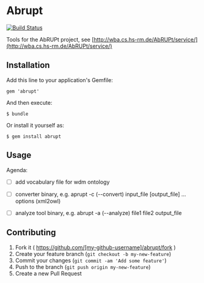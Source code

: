 # Abrupt
[![Build Status](https://travis-ci.org/manuel84/abrupt.svg?branch=master)](https://travis-ci.org/manuel84/abrupt)

Tools for the AbRUPt project, see [http://wba.cs.hs-rm.de/AbRUPt/service/](http://wba.cs.hs-rm.de/AbRUPt/service/)

## Installation

Add this line to your application's Gemfile:

    gem 'abrupt'

And then execute:

    $ bundle

Or install it yourself as:

    $ gem install abrupt

## Usage

Agenda:

- [ ] add vocabulary file for wdm ontology
- [ ] converter binary, e.g. aprupt -c (--convert) input_file [output_file] ... options (xml2owl)
- [ ] analyze tool binary, e.g. abrupt -a (--analyze) file1 file2 output_file


## Contributing

1. Fork it ( https://github.com/[my-github-username]/abrupt/fork )
2. Create your feature branch (`git checkout -b my-new-feature`)
3. Commit your changes (`git commit -am 'Add some feature'`)
4. Push to the branch (`git push origin my-new-feature`)
5. Create a new Pull Request
